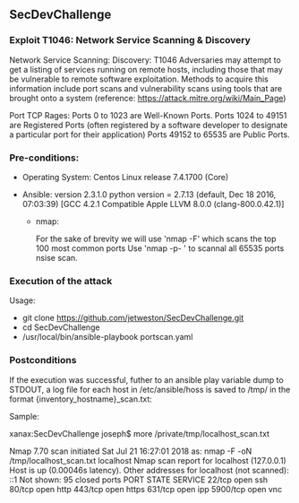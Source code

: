 ## SecDevChallenge

### Exploit T1046: Network Service Scanning & Discovery 

Network Service Scanning:	Discovery:	T1046	Adversaries may attempt to get a listing of services running on remote hosts, including those that may be vulnerable to remote software exploitation. Methods to acquire this information include port scans and vulnerability scans using tools that are brought onto a system (reference: https://attack.mitre.org/wiki/Main_Page)

Port TCP Rages:
Ports 0 to 1023 are Well-Known Ports.
Ports 1024 to 49151 are Registered Ports (often registered by a software developer to designate a particular port for their application)
Ports 49152 to 65535 are Public Ports.

### Pre-conditions:

- Operating System: 
    Centos Linux release 7.4.1700 (Core)  

- Ansible: 
  version 2.3.1.0
  python version = 2.7.13 (default, Dec 18 2016, 07:03:39) [GCC 4.2.1 Compatible Apple LLVM 8.0.0 (clang-800.0.42.1)]
  
  - nmap:
  
    For the sake of brevity we will use 'nmap -F' which scans the top 100 most common ports 
    Use 'nmap -p- ' to scannal all 65535 ports nsise scan.
  
  
 ### Execution of the attack

Usage:
 - git clone https://github.com/jetweston/SecDevChallenge.git
 - cd SecDevChallenge
 - /usr/local/bin/ansible-playbook portscan.yaml
  
### Postconditions

If the execution was successful, futher to an ansible play variable dump to STDOUT, a log file for each host in /etc/ansible/hoss is saved to /tmp/ in the format {inventory_hostname}_scan.txt:

Sample: 

xanax:SecDevChallenge joseph$ more /private/tmp/localhost_scan.txt

Nmap 7.70 scan initiated Sat Jul 21 16:27:01 2018 as: nmap -F -oN /tmp/localhost_scan.txt localhost
Nmap scan report for localhost (127.0.0.1)
Host is up (0.00046s latency).
Other addresses for localhost (not scanned): ::1
Not shown: 95 closed ports
PORT     STATE SERVICE
22/tcp   open  ssh
80/tcp   open  http
443/tcp  open  https
631/tcp  open  ipp
5900/tcp open  vnc

 
